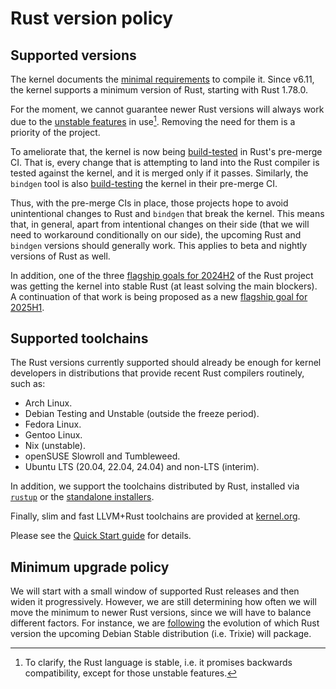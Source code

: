 # Rust version policy

## Supported versions

The kernel documents the [minimal requirements](https://docs.kernel.org/process/changes.html) to compile it. Since v6.11, the kernel supports a minimum version of Rust, starting with Rust 1.78.0.

For the moment, we cannot guarantee newer Rust versions will always work due to the [unstable features](Unstable-features.md) in use[^rust-is-stable]. Removing the need for them is a priority of the project.

To ameliorate that, the kernel is now being [build-tested](https://rustc-dev-guide.rust-lang.org/tests/rust-for-linux.html) in Rust's pre-merge CI. That is, every change that is attempting to land into the Rust compiler is tested against the kernel, and it is merged only if it passes. Similarly, the `bindgen` tool is also [build-testing](https://github.com/rust-lang/rust-bindgen/pull/2851) the kernel in their pre-merge CI.

Thus, with the pre-merge CIs in place, those projects hope to avoid unintentional changes to Rust and `bindgen` that break the kernel. This means that, in general, apart from intentional changes on their side (that we will need to workaround conditionally on our side), the upcoming Rust and `bindgen` versions should generally work. This applies to beta and nightly versions of Rust as well.

In addition, one of the three [flagship goals for 2024H2](https://rust-lang.github.io/rust-project-goals/2024h2/index.html#flagship-goals) of the Rust project was getting the kernel into stable Rust (at least solving the main blockers). A continuation of that work is being proposed as a new [flagship goal for 2025H1](https://rust-lang.github.io/rust-project-goals/2025h1/goals.html#flagship-goals).

[^rust-is-stable]: To clarify, the Rust language is stable, i.e. it promises backwards compatibility, except for those unstable features.

## Supported toolchains

The Rust versions currently supported should already be enough for kernel developers in distributions that provide recent Rust compilers routinely, such as:

  - Arch Linux.
  - Debian Testing and Unstable (outside the freeze period).
  - Fedora Linux.
  - Gentoo Linux.
  - Nix (unstable).
  - openSUSE Slowroll and Tumbleweed.
  - Ubuntu LTS (20.04, 22.04, 24.04) and non-LTS (interim).

In addition, we support the toolchains distributed by Rust, installed via [`rustup`](https://rust-lang.github.io/rustup/) or the [standalone installers](https://forge.rust-lang.org/infra/other-installation-methods.html#standalone-installers).

Finally, slim and fast LLVM+Rust toolchains are provided at [kernel.org](https://kernel.org/pub/tools/llvm/rust/).

Please see the [Quick Start guide](https://docs.kernel.org/rust/quick-start.html) for details.

## Minimum upgrade policy

We will start with a small window of supported Rust releases and then widen it progressively. However, we are still determining how often we will move the minimum to newer Rust versions, since we will have to balance different factors. For instance, we are [following](https://alioth-lists.debian.net/pipermail/pkg-rust-maintainers/2024-July/044870.html) the evolution of which Rust version the upcoming Debian Stable distribution (i.e. Trixie) will package.
